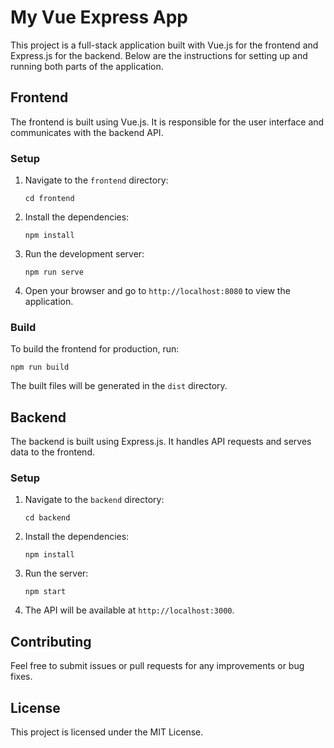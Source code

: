 # My Vue Express App

This project is a full-stack application built with Vue.js for the frontend and Express.js for the backend. Below are the instructions for setting up and running both parts of the application.

## Frontend

The frontend is built using Vue.js. It is responsible for the user interface and communicates with the backend API.

### Setup

1. Navigate to the `frontend` directory:
   ```
   cd frontend
   ```

2. Install the dependencies:
   ```
   npm install
   ```

3. Run the development server:
   ```
   npm run serve
   ```

4. Open your browser and go to `http://localhost:8080` to view the application.

### Build

To build the frontend for production, run:
```
npm run build
```
The built files will be generated in the `dist` directory.

## Backend

The backend is built using Express.js. It handles API requests and serves data to the frontend.

### Setup

1. Navigate to the `backend` directory:
   ```
   cd backend
   ```

2. Install the dependencies:
   ```
   npm install
   ```

3. Run the server:
   ```
   npm start
   ```

4. The API will be available at `http://localhost:3000`.

## Contributing

Feel free to submit issues or pull requests for any improvements or bug fixes.

## License

This project is licensed under the MIT License.